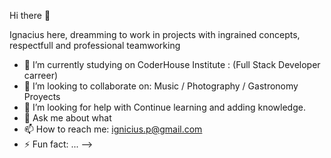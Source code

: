 Hi there 👋

Ignacius here, dreamming to work in projects with ingrained concepts, respectfull and professional teamworking


- 🔭 I’m currently studying on CoderHouse Institute : (Full Stack Developer carreer)
- 👯 I’m looking to collaborate on: Music / Photography / Gastronomy Proyects
- 🤔 I’m looking for help with Continue learning and adding knowledge.
- 💬 Ask me about what   
- 📫 How to reach me: ignicius.p@gmail.com
- ⚡ Fun fact: ... 
-->
